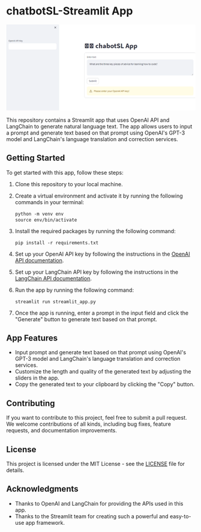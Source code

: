 # chatbotSL-Streamlit App

![OpenAI LangChain Streamlit App Screenshot](chatbotSL_screenshot.PNG)

This repository contains a Streamlit app that uses OpenAI API and LangChain to generate natural language text. The app allows users to input a prompt and generate text based on that prompt using OpenAI's GPT-3 model and LangChain's language translation and correction services.

## Getting Started

To get started with this app, follow these steps:

1. Clone this repository to your local machine.
2. Create a virtual environment and activate it by running the following commands in your terminal:

   ```
   python -m venv env
   source env/bin/activate
   ```

3. Install the required packages by running the following command:

   ```
   pip install -r requirements.txt
   ```

4. Set up your OpenAI API key by following the instructions in the [OpenAI API documentation](https://beta.openai.com/docs/quickstart).
5. Set up your LangChain API key by following the instructions in the [LangChain API documentation](https://langchain.io/docs).
6. Run the app by running the following command:

   ```
   streamlit run streamlit_app.py
   ```

7. Once the app is running, enter a prompt in the input field and click the "Generate" button to generate text based on that prompt.

## App Features

- Input prompt and generate text based on that prompt using OpenAI's GPT-3 model and LangChain's language translation and correction services.
- Customize the length and quality of the generated text by adjusting the sliders in the app.
- Copy the generated text to your clipboard by clicking the "Copy" button.

## Contributing

If you want to contribute to this project, feel free to submit a pull request. We welcome contributions of all kinds, including bug fixes, feature requests, and documentation improvements.

## License

This project is licensed under the MIT License - see the [LICENSE](LICENSE) file for details.

## Acknowledgments

- Thanks to OpenAI and LangChain for providing the APIs used in this app.
- Thanks to the Streamlit team for creating such a powerful and easy-to-use app framework.
